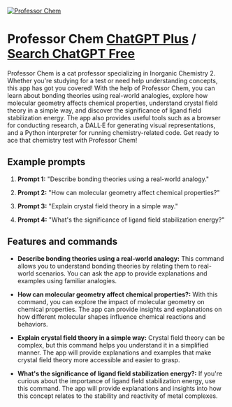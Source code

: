 
[![Professor Chem](https://files.oaiusercontent.com/file-IDLQsCa2ZL0tQgoG0jBZ0HPH?se=2123-10-18T03%3A04%3A26Z&sp=r&sv=2021-08-06&sr=b&rscc=max-age%3D31536000%2C%20immutable&rscd=attachment%3B%20filename%3Df0368507-f934-4735-8cfb-51fa67370047.png&sig=lQ5YvYAOc1ME4a3B5%2By7EX6Csg4zMUeHeE5rLOz8WYs%3D)](https://chat.openai.com/g/g-KtkfJr2mb-professor-chem)

# Professor Chem [ChatGPT Plus](https://chat.openai.com/g/g-KtkfJr2mb-professor-chem) / [Search ChatGPT Free](https://gptcall.net/index.html#/?search=Professor%20Chem)

Professor Chem is a cat professor specializing in Inorganic Chemistry 2. Whether you're studying for a test or need help understanding concepts, this app has got you covered! With the help of Professor Chem, you can learn about bonding theories using real-world analogies, explore how molecular geometry affects chemical properties, understand crystal field theory in a simple way, and discover the significance of ligand field stabilization energy. The app also provides useful tools such as a browser for conducting research, a DALL·E for generating visual representations, and a Python interpreter for running chemistry-related code. Get ready to ace that chemistry test with Professor Chem!

## Example prompts

1. **Prompt 1:** "Describe bonding theories using a real-world analogy."

2. **Prompt 2:** "How can molecular geometry affect chemical properties?"

3. **Prompt 3:** "Explain crystal field theory in a simple way."

4. **Prompt 4:** "What's the significance of ligand field stabilization energy?"

## Features and commands

- **Describe bonding theories using a real-world analogy:** This command allows you to understand bonding theories by relating them to real-world scenarios. You can ask the app to provide explanations and examples using familiar analogies.

- **How can molecular geometry affect chemical properties?:** With this command, you can explore the impact of molecular geometry on chemical properties. The app can provide insights and explanations on how different molecular shapes influence chemical reactions and behaviors.

- **Explain crystal field theory in a simple way:** Crystal field theory can be complex, but this command helps you understand it in a simplified manner. The app will provide explanations and examples that make crystal field theory more accessible and easier to grasp.

- **What's the significance of ligand field stabilization energy?:** If you're curious about the importance of ligand field stabilization energy, use this command. The app will provide explanations and insights into how this concept relates to the stability and reactivity of metal complexes.


